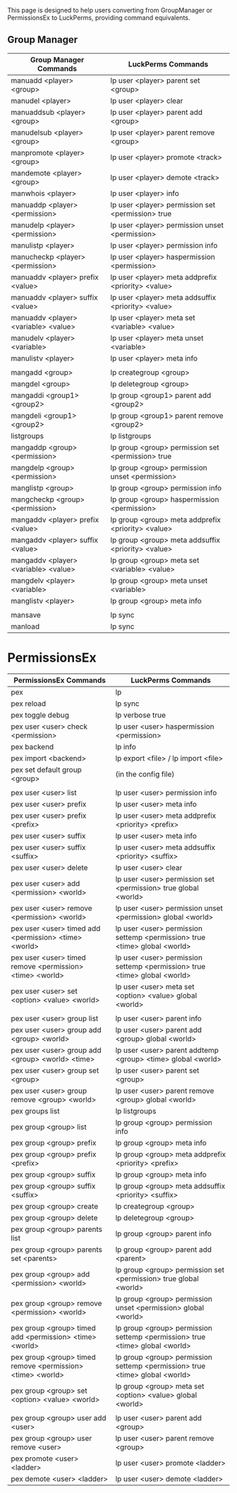 This page is designed to help users converting from GroupManager or PermissionsEx to LuckPerms, providing command equivalents.

## Group Manager
| Group Manager Commands                     | LuckPerms Commands                                        |
|--------------------------------------------|-----------------------------------------------------------|
| manuadd \<player\> \<group\>               | lp user \<player\> parent set \<group\>                   |
| manudel \<player\>                         | lp user \<player\> clear                                  |
| manuaddsub \<player\> \<group\>            | lp user \<player\> parent add \<group\>                   |
| manudelsub \<player\> \<group\>            | lp user \<player\> parent remove \<group\>                |
| manpromote \<player\> \<group\>            | lp user \<player\> promote \<track\>                      |
| mandemote \<player\> \<group\>             | lp user \<player\> demote \<track\>                       |
| manwhois \<player\>                        | lp user \<player\> info                                   |
| manuaddp \<player\> \<permission\>         | lp user \<player\> permission set \<permission\> true     |
| manudelp \<player\> \<permission\>         | lp user \<player\> permission unset \<permission\>        |
| manulistp \<player\>                       | lp user \<player\> permission info                        |
| manucheckp \<player\> \<permission\>       | lp user \<player\> haspermission \<permission\>           |
| manuaddv \<player\> prefix \<value\>       | lp user \<player\> meta addprefix \<priority\> \<value\>  |
| manuaddv \<player\> suffix \<value\>       | lp user \<player\> meta addsuffix \<priority\> \<value\>  |
| manuaddv \<player\> \<variable\> \<value\> | lp user \<player\> meta set \<variable\> \<value\>        |
| manudelv \<player\> \<variable\>           | lp user \<player\> meta unset \<variable\>                |
| manulistv \<player\>                       | lp user \<player\> meta info                              |
|                                            |                                                           |
| mangadd \<group\>                          | lp creategroup \<group\>                                  |
| mangdel \<group\>                          | lp deletegroup \<group\>                                  |
| mangaddi \<group1\> \<group2\>             | lp group \<group1\> parent add \<group2\>                 |
| mangdeli \<group1\> \<group2\>             | lp group \<group1\> parent remove \<group2\>              |
| listgroups                                 | lp listgroups                                             |
| mangaddp \<group\> \<permission\>          | lp group \<group\> permission set \<permission\> true     |
| mangdelp \<group\> \<permission\>          | lp group \<group\> permission unset \<permission\>        |
| manglistp \<group\>                        | lp group \<group\> permission info                        |
| mangcheckp \<group\> \<permission\>        | lp group \<group\> haspermission \<permission\>           |
| mangaddv \<player\> prefix \<value\>       | lp group \<group\> meta addprefix \<priority\> \<value\>  |
| mangaddv \<player\> suffix \<value\>       | lp group \<group\> meta addsuffix \<priority\> \<value\>  |
| mangaddv \<player\> \<variable\> \<value\> | lp group \<group\> meta set \<variable\> \<value\>        |
| mangdelv \<player\> \<variable\>           | lp group \<group\> meta unset \<variable\>                |
| manglistv \<player\>                       | lp group \<group\> meta info                              |
|                                            |                                                           |
| mansave                                    | lp sync                                                   |
| manload                                    | lp sync                                                   |


# PermissionsEx
| PermissionsEx Commands                                              | LuckPerms Commands                                                                  |
|---------------------------------------------------------------------|-------------------------------------------------------------------------------------|
| pex                                                                 | lp                                                                                  |
| pex reload                                                          | lp sync                                                                             |
| pex toggle debug                                                    | lp verbose true                                                                     |
| pex user \<user\> check \<permission\>                              | lp user \<user\> haspermission \<permission\>                                       |
| pex backend                                                         | lp info                                                                             |
| pex import \<backend\>                                              | lp export \<file\> / lp import \<file\>                                             |
| pex set default group \<group\>                                     | (in the config file)                                                                |
|                                                                     |                                                                                     |
| pex user \<user\> list                                              | lp user \<user\> permission info                                                    |
| pex user \<user\> prefix                                            | lp user \<user\> meta info                                                          |
| pex user \<user\> prefix \<prefix\>                                 | lp user \<user\> meta addprefix \<priority\> \<prefix\>                             |
| pex user \<user\> suffix                                            | lp user \<user\> meta info                                                          |
| pex user \<user\> suffix \<suffix\>                                 | lp user \<user\> meta addsuffix \<priority\> \<suffix\>                             |
| pex user \<user\> delete                                            | lp user \<user\> clear                                                              |
| pex user \<user\> add \<permission\> \<world\>                      | lp user \<user\> permission set \<permission\> true global \<world\>                |
| pex user \<user\> remove \<permission\> \<world\>                   | lp user \<user\> permission unset \<permission\> global \<world\>                   |
| pex user \<user\> timed add \<permission\> \<time\> \<world\>       | lp user \<user\> permission settemp \<permission\> true \<time\> global \<world\>   |
| pex user \<user\> timed remove \<permission\> \<time\> \<world\>    | lp user \<user\> permission settemp \<permission\> true \<time\> global \<world\>   |
| pex user \<user\> set \<option\> \<value\> \<world\>                | lp user \<user\> meta set \<option\> \<value\> global \<world\>                     |
|                                                                     |                                                                                     |
| pex user \<user\> group list                                        | lp user \<user\> parent info                                                        |
| pex user \<user\> group add \<group\> \<world\>                     | lp user \<user\> parent add \<group\> global \<world\>                              |
| pex user \<user\> group add \<group\> \<world\> \<time\>            | lp user \<user\> parent addtemp \<group\> \<time\> global \<world\>                 |
| pex user \<user\> group set \<group\>                               | lp user \<user\> parent set \<group\>               |
| pex user \<user\> group remove \<group\> \<world\>                  | lp user \<user\> parent remove \<group\> global \<world\>                           |
| pex groups list                                                     | lp listgroups                                                                       |
| pex group \<group\> list                                            | lp group \<group\> permission info                                                  |
| pex group \<group\> prefix                                          | lp group \<group\> meta info                                                        |
| pex group \<group\> prefix \<prefix\>                               | lp group \<group\> meta addprefix \<priority\> \<prefix\>                           |
| pex group \<group\> suffix                                          | lp group \<group\> meta info                                                        |
| pex group \<group\> suffix \<suffix\>                               | lp group \<group\> meta addsuffix \<priority\> \<suffix\>                           |
| pex group \<group\> create                                          | lp creategroup \<group\>                                                            |
| pex group \<group\> delete                                          | lp deletegroup \<group\>                                                            |
| pex group \<group\> parents list                                    | lp group \<group\> parent info                                                      |
| pex group \<group\> parents set \<parents\>                         | lp group \<group\> parent add \<parent\>                                            |
| pex group \<group\> add \<permission\> \<world\>                    | lp group \<group\> permission set \<permission\> true global \<world\>              |
| pex group \<group\> remove \<permission\> \<world\>                 | lp group \<group\> permission unset \<permission\> global \<world\>                 |
| pex group \<group\> timed add \<permission\> \<time\> \<world\>     | lp group \<group\> permission settemp \<permission\> true \<time\> global \<world\> |
| pex group \<group\> timed remove \<permission\> \<time\> \<world\>  | lp group \<group\> permission settemp \<permission\> true \<time\> global \<world\> |
| pex group \<group\> set \<option\> \<value\> \<world\>              | lp group \<group\> meta set \<option\> \<value\> global \<world\>                   |
|                                                                     |                                                                                     |
| pex group \<group\> user add \<user\>                               | lp user \<user\> parent add \<group\>                                               |
| pex group \<group\> user remove \<user\>                            | lp user \<user\> parent remove \<group\>                                            |
| pex promote \<user\> \<ladder\>                                     | lp user \<user\> promote \<ladder\>                                                 |
| pex demote \<user\> \<ladder\>                                      | lp user \<user\> demote \<ladder\>                                                  |



